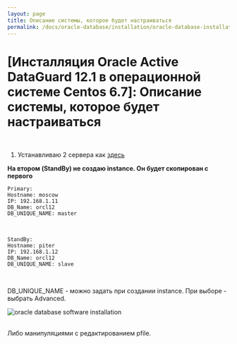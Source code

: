 ```yaml
---
layout: page
title: Описание системы, которое будет настраиваться
permalink: /docs/oracle-database/installation/oracle-database-installation/distributed/dataguard/linux/6.7/oracle/12.1/info-about-env/
---
```


# [Инсталляция Oracle Active DataGuard 12.1 в операционной системе Centos 6.7]: Описание системы, которое будет настраиваться



<br/>


1) Устанавливаю 2 сервера как <a href="/docs/oracle-database/installation/oracle-database-installation/single/asm/linux/6.7/oracle/12.1/">здесь</a>


**На втором (StandBy) не создаю instance. Он будет скопирован с первого**


    Primary:  
    Hostname: moscow
    IP: 192.168.1.11  
    DB_Name: orcl12
    DB_UNIQUE_NAME: master


<br/>

    StandBy:  
    Hostname: piter  
    IP: 192.168.1.12  
    DB_Name: orcl12
    DB_UNIQUE_NAME: slave


<br/>

DB_UNIQUE_NAME - можно задать при создании instance. При выборе - выбрать Advanced.

<img src="http://img.oradba.net/oracle-database-installation/distributed/dataguard/linux/6.7/oracle/12.1/db-unique-name.png" border="0" alt="oracle database software installation"><br/><br/>


Либо манипуляциями с редактированием pfile.
